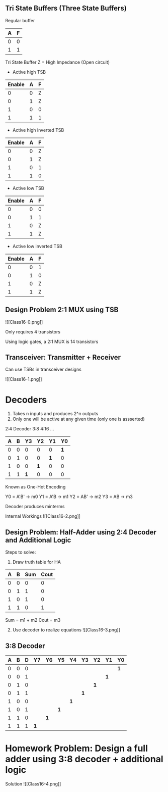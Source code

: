 ## Tri State Buffers (Three State Buffers)

Regular buffer

| A   | F   |
| --- | --- |
| 0   | 0   |
| 1   | 1   |

Tri State Buffer
Z = High Impedance (Open circuit)

- Active high TSB

| Enable | A   | F   |
| ------ | --- | --- |
| 0      | 0   | Z   |
| 0      | 1   | Z   |
| 1      | 0   | 0   |
| 1      | 1   | 1   |
- Active high inverted TSB

| Enable | A   | F   |
| ------ | --- | --- |
| 0      | 0   | Z   |
| 0      | 1   | Z   |
| 1      | 0   | 1   |
| 1      | 1   | 0   |
- Active low TSB

| Enable | A   | F   |
| ------ | --- | --- |
| 0      | 0   | 0   |
| 0      | 1   | 1   |
| 1      | 0   | Z   |
| 1      | 1   | Z   |
- Active low inverted TSB

| Enable | A   | F   |
| ------ | --- | --- |
| 0      | 0   | 1   |
| 0      | 1   | 0   |
| 1      | 0   | Z   |
| 1      | 1   | Z   |
## Design Problem 2:1 MUX using TSB

![[Class16-0.png]]

Only requires 4 transistors

Using logic gates, a 2:1 MUX is 14 transistors

## Transceiver: Transmitter + Receiver
Can use TSBs in transceiver designs

![[Class16-1.png]]

# Decoders

1. Takes n inputs and produces 2^n outputs
2. Only one will be active at any given time (only one is assserted)

2:4 Decoder
3:8
4:16
...

| A   | B   | Y3    | Y2    | Y1    | Y0    |
| --- | --- | ----- | ----- | ----- | ----- |
| 0   | 0   | 0     | 0     | 0     | **1** |
| 0   | 1   | 0     | 0     | **1** | 0     |
| 1   | 0   | 0     | **1** | 0     | 0     |
| 1   | 1   | **1** | 0     | 0     | 0     |

Known as One-Hot Encoding

Y0 = A'B' -> m0
Y1 = A'B -> m1
Y2 = AB' -> m2
Y3 = AB -> m3

Decoder produces minterms

Internal Workings
![[Class16-2.png]]

## Design Problem: Half-Adder using 2:4 Decoder and Additional Logic

Steps to solve:
1. Draw truth table for HA

| A   | B   | Sum | Cout |
| --- | --- | --- | ---- |
| 0   | 0   | 0   | 0    |
| 0   | 1   | 1   | 0    |
| 1   | 0   | 1   | 0    |
| 1   | 1   | 0   | 1    |
Sum = m1 + m2
Cout = m3

2. Use decoder to realize equations
![[Class16-3.png]]

## 3:8 Decoder

| A   | B   | D   | Y7  | Y6  | Y5  | Y4  | Y3  | Y2  | Y1  | Y0  |
| --- | --- | --- | --- | --- | --- | --- | --- | --- | --- | --- |
| 0   | 0   | 0   |     |     |     |     |     |     |     | **1**   |
| 0   | 0   | 1   |     |     |     |     |     |     | **1**   |     |
| 0   | 1   | 0   |     |     |     |     |     | **1**   |     |     |
| 0   | 1   | 1   |     |     |     |     | **1**   |     |     |     |
| 1   | 0   | 0   |     |     |     | **1**   |     |     |     |     |
| 1   | 0   | 1   |     |     | **1**   |     |     |     |     |     |
| 1   | 1   | 0   |     | **1**   |     |     |     |     |     |     |
| 1   | 1   | 1   | **1**   |     |     |     |     |     |     |     |

# Homework Problem: Design a full adder using 3:8 decoder + additional logic

Solution
![[Class16-4.png]]